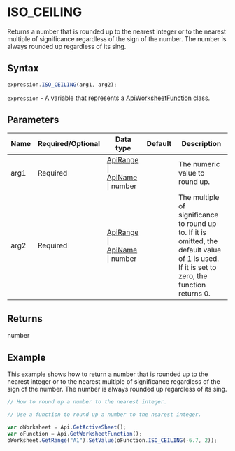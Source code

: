 # ISO_CEILING

Returns a number that is rounded up to the nearest integer or to the nearest multiple of significance regardless of the sign of the number.
The number is always rounded up regardless of its sing.

## Syntax

```javascript
expression.ISO_CEILING(arg1, arg2);
```

`expression` - A variable that represents a [ApiWorksheetFunction](../ApiWorksheetFunction.md) class.

## Parameters

| **Name** | **Required/Optional** | **Data type** | **Default** | **Description** |
| ------------- | ------------- | ------------- | ------------- | ------------- |
| arg1 | Required | [ApiRange](../../ApiRange/ApiRange.md) \| [ApiName](../../ApiName/ApiName.md) \| number |  | The numeric value to round up. |
| arg2 | Required | [ApiRange](../../ApiRange/ApiRange.md) \| [ApiName](../../ApiName/ApiName.md) \| number |  | The multiple of significance to round up to. If it is omitted, the default value of 1 is used. If it is set to zero, the function returns 0. |

## Returns

number

## Example

This example shows how to return a number that is rounded up to the nearest integer or to the nearest multiple of significance regardless of the sign of the number. The number is always rounded up regardless of its sing.

```javascript editor-xlsx
// How to round up a number to the nearest integer.

// Use a function to round up a number to the nearest integer.

var oWorksheet = Api.GetActiveSheet();
var oFunction = Api.GetWorksheetFunction();
oWorksheet.GetRange("A1").SetValue(oFunction.ISO_CEILING(-6.7, 2));
```
